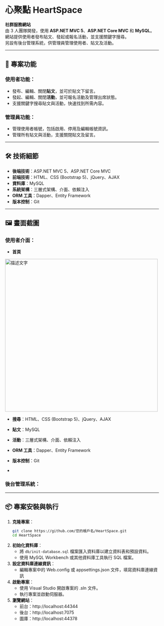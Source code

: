 # 心聚點 HeartSpace

**社群服務網站**  
由 3 人團隊開發，使用 **ASP.NET MVC 5**、**ASP.NET Core MVC** 和 **MySQL**。  
網站提供使用者發布貼文、發起或報名活動，並支援關鍵字搜尋。  
另設有後台管理系統，供管理員管理使用者、貼文及活動。

---

## 🚀 **專案功能**

### 使用者功能：
- 發布、編輯、關閉**貼文**，並可於貼文下留言。
- 發起、編輯、關閉**活動**，並可報名活動及管理出席狀態。
- 支援關鍵字搜尋貼文與活動，快速找到所需內容。

### 管理員功能：
- 管理使用者帳號，包括啟用、停用及編輯帳號資訊。
- 管理所有貼文與活動，支援關閉貼文及留言。

---

## 🛠️ **技術細節**
- **後端技術**：ASP.NET MVC 5、ASP.NET Core MVC
- **前端技術**：HTML、CSS (Bootstrap 5)、jQuery、AJAX
- **資料庫**：MySQL
- **系統架構**：三層式架構、介面、依賴注入
- **ORM 工具**：Dapper、Entity Framework
- **版本控制**：Git

---


## 🖼️ **畫面截圖**

### 使用者介面：
- **首頁**
<img src="https://private-user-images.githubusercontent.com/191953724/409538709-2c263e0b-db6b-4f62-8a13-e14d4a87a9f0.png?jwt=eyJhbGciOiJIUzI1NiIsInR5cCI6IkpXVCJ9.eyJpc3MiOiJnaXRodWIuY29tIiwiYXVkIjoicmF3LmdpdGh1YnVzZXJjb250ZW50LmNvbSIsImtleSI6ImtleTUiLCJleHAiOjE3Mzg2NzA4MzMsIm5iZiI6MTczODY3MDUzMywicGF0aCI6Ii8xOTE5NTM3MjQvNDA5NTM4NzA5LTJjMjYzZTBiLWRiNmItNGY2Mi04YTEzLWUxNGQ0YTg3YTlmMC5wbmc_WC1BbXotQWxnb3JpdGhtPUFXUzQtSE1BQy1TSEEyNTYmWC1BbXotQ3JlZGVudGlhbD1BS0lBVkNPRFlMU0E1M1BRSzRaQSUyRjIwMjUwMjA0JTJGdXMtZWFzdC0xJTJGczMlMkZhd3M0X3JlcXVlc3QmWC1BbXotRGF0ZT0yMDI1MDIwNFQxMjAyMTNaJlgtQW16LUV4cGlyZXM9MzAwJlgtQW16LVNpZ25hdHVyZT02Njg5Nzk5NDJjMzBjNWJlZDZmMzY1ODg4ZTQyNzdhYTk0Mzc3YThkZTQxYzljODIxZjAyNjFlMGY1YmQ1ZjdiJlgtQW16LVNpZ25lZEhlYWRlcnM9aG9zdCJ9.t6m8xp1bMjR3CLthTXMPdLcv4mgdI4SS5S4oRe_oZVk" alt="描述文字" width="500">


- **搜尋**：HTML、CSS (Bootstrap 5)、jQuery、AJAX
- **貼文**：MySQL
- **活動**：三層式架構、介面、依賴注入
- **ORM 工具**：Dapper、Entity Framework
- **版本控制**：Git

- 
### 後台管理系統：

---


## 📦 **專案安裝與執行**

1. **克隆專案**：
   ```bash
   git clone https://github.com/您的帳戶名/HeartSpace.git
   cd HeartSpace
2. **初始化資料庫**：
   - 將 `db/init-database.sql` 檔案匯入資料庫以建立資料表和預設資料。
   - 使用 MySQL Workbench 或其他資料庫工具執行 SQL 檔案。
3. **設定資料庫連線資訊**：  
   - 編輯專案中的 Web.config 或 appsettings.json 文件，填寫資料庫連線資訊
4. **啟動專案**：  
   - 使用 Visual Studio 開啟專案的 .sln 文件。  
   - 執行專案並啟動伺服器。  
5. **瀏覽網站**：  
   - 前台：http://localhost:44344
   - 後台：http://localhost:7075  
   - 圖庫：http://localhost:44378

